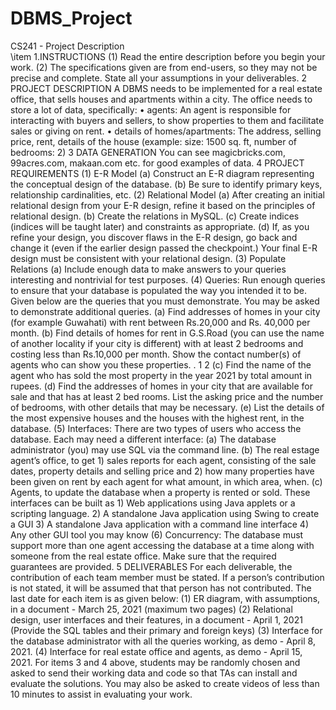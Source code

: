 # DBMS_Project
CS241 - Project Description
<br/>
\item 1.INSTRUCTIONS
(1) Read the entire description before you begin your work.
(2) The specifications given are from end-users, so they may not be precise and complete. State all your assumptions
in your deliverables.
2 PROJECT DESCRIPTION
A DBMS needs to be implemented for a real estate office, that sells houses and apartments within a city. The office
needs to store a lot of data, specifically:
• agents: An agent is responsible for interacting with buyers and sellers, to show properties to them and facilitate
sales or giving on rent.
• details of homes/apartments: The address, selling price, rent, details of the house (example: size: 1500 sq. ft,
number of bedrooms: 2)
3 DATA GENERATION
You can see magicbricks.com, 99acres.com, makaan.com etc. for good examples of data.
4 PROJECT REQUIREMENTS
(1) E-R Model
(a) Construct an E-R diagram representing the conceptual design of the database.
(b) Be sure to identify primary keys, relationship cardinalities, etc.
(2) Relational Model
(a) After creating an initial relational design from your E-R design, refine it based on the principles of relational
design.
(b) Create the relations in MySQL.
(c) Create indices (indices will be taught later) and constraints as appropriate.
(d) If, as you refine your design, you discover flaws in the E-R design, go back and change it (even if the earlier
design passed the checkpoint.) Your final E-R design must be consistent with your relational design.
(3) Populate Relations
(a) Include enough data to make answers to your queries interesting and nontrivial for test purposes.
(4) Queries: Run enough queries to ensure that your database is populated the way you intended it to be. Given
below are the queries that you must demonstrate. You may be asked to demonstrate additional queries.
(a) Find addresses of homes in your city (for example Guwahati) with rent between Rs.20,000 and Rs. 40,000 per
month.
(b) Find details of homes for rent in G.S.Road (you can use the name of another locality if your city is different)
with at least 2 bedrooms and costing less than Rs.10,000 per month. Show the contact number(s) of agents
who can show you these properties.
.
1
2
(c) Find the name of the agent who has sold the most property in the year 2021 by total amount in rupees.
(d) Find the addresses of homes in your city that are available for sale and that has at least 2 bed rooms. List the
asking price and the number of bedrooms, with other details that may be necessary.
(e) List the details of the most expensive houses and the houses with the highest rent, in the database.
(5) Interfaces: There are two types of users who access the database. Each may need a different interface:
(a) The database administrator (you) may use SQL via the command line.
(b) The real estage agent’s office, to get 1) sales reports for each agent, consisting of the sale dates, property details
and selling price and 2) how many properties have been given on rent by each agent for what amount, in
which area, when.
(c) Agents, to update the database when a property is rented or sold.
These interfaces can be built as 1) Web applications using Java applets or a scripting language. 2) A standalone
Java application using Swing to create a GUI 3) A standalone Java application with a command line interface 4)
Any other GUI tool you may know
(6) Concurrency: The database must support more than one agent accessing the database at a time along with
someone from the real estate office. Make sure that the required guarantees are provided.
5 DELIVERABLES
For each deliverable, the contribution of each team member must be stated. If a person’s contribution is not stated, it
will be assumed that that person has not contributed.
The last date for each item is as given below:
(1) ER diagram, with assumptions, in a document - March 25, 2021 (maximum two pages)
(2) Relational design, user interfaces and their features, in a document - April 1, 2021 (Provide the SQL tables and
their primary and foreign keys)
(3) Interface for the database administrator with all the queries working, as demo - April 8, 2021.
(4) Interface for real estate office and agents, as demo - April 15, 2021.
For items 3 and 4 above, students may be randomly chosen and asked to send their working data and code
so that TAs can install and evaluate the solutions. You may also be asked to create videos of less than 10
minutes to assist in evaluating your work.
